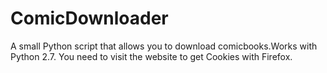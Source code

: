 # ComicDownloader
A small Python script that allows you to download comicbooks.Works with Python 2.7.
You need to visit the website to get Cookies with Firefox.
